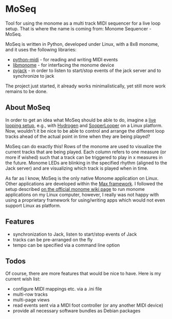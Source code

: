 MoSeq
=====
Tool for using the monome as a multi track MIDI sequencer for a live loop
setup.  That is where the name is coming from: Monome Sequencer - MoSeq.

MoSeq is written in Python, developed under Linux, with a 8x8 monome,
and it uses the following libraries:
* [python-midi](https://github.com/vishnubob/python-midi) - for reading and writing MIDI events
* [libmonome](https://github.com/monome/libmonome/) - for interfacing the monome device
* [pyjack](http://sourceforge.net/projects/py-jack/) - in order to listen to start/stop events of the jack server and to synchronize to jack

The project just started, it already works minimalistically, yet still more
work remains to be done.

About MoSeq
-----------
In order to get an idea what MoSeq should be able to do, imagine a 
[live looping setup](http://en.wikipedia.org/wiki/Live_looping), e.g.,
with [Hydrogen](http://www.hydrogen-music.org) and 
[SooperLooper](essej.net/sooperlooper) on a Linux platform.
Now, wouldn't it be nice to be able to control and arrange the different 
loop tracks ahead of the actual point in time when they are being
played?

MoSeq can do exactly this! Rows of the monome are used to visualize the
current tracks that are being played. Each column refers to one measure
(or more if wished) such that a track can be triggered to play in x
measures in the future. Monome LEDs are blinking in the specified rhythm
(aligned to the Jack server) and are visualizing which track is played when
in time.

As far as I know, MoSeq is the only native Monome application on Linux.
Other applications are developed
within the [Max framework](http://cycling74.com). I followed the setup described 
[on the official monome wiki page](http://docs.monome.org/doku.php?id=setup:linux)
to run monome applications on my Linux computer, however, I really was not
happy with using a proprietary framework for using/writing apps which would not
even support Linux as platform.

Features
--------
* synchronization to Jack, listen to start/stop events of Jack
* tracks can be pre-arranged on the fly
* tempo can be specified via a command line option

Todos
-----
Of course, there are more features that would be nice to have.
Here is my current wish list:
* configure MIDI mappings etc. via a .ini file
* multi-row tracks
* multi-page views
* read events sent via a MIDI foot controller (or any another MIDI device)
* provide all necessary software bundles as Debian packages

